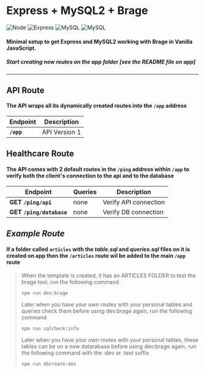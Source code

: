 # **Express + MySQL2 + Brage**

![Node](https://img.shields.io/badge/Node.js-43853D?style=for-the-badge&logo=node.js&logoColor=white) ![Express](https://img.shields.io/badge/Express.js-404D59?style=for-the-badge) ![MySQL](https://img.shields.io/badge/MySQL-005C84?style=for-the-badge&logo=mysql&logoColor=white) ![MySQL](https://img.shields.io/badge/JavaScript-F7DF1E?style=for-the-badge&logo=javascript&logoColor=black)

#### Minimal setup to get Express and MySQL2 working with Brage in Vanilla JavaScript.
##### Start creating new routes on the ***app*** folder [see the README file on app]
---

## API Route

#### The API wraps all its dynamically created routes into the `/app` address

| Endpoint  | Description | 
| ------ | ------ |
| **`/app`** | API Version 1 |

## Healthcare Route

#### The API comes with 2 default routes in the `/ping` address within `/app` to verify both the client's connection to the api and to the database

| Endpoint | Queries | Description | 
| ------ | ------ | ------ |
| **GET **`/ping/api`**** | none | Verify API connection |
| **GET **`/ping/database`**** | none | Verify DB connection |

## _Example Route_

#### If a folder called `articles` with the _table.sql_ and _queries.sql_ files on it is created on app then the `/articles` route wil be added to the main `/app` route 

> When the template is created, it has an ARTICLES FOLDER to test the brage tool, run the following command
>
> ```
> npm run dev:brage
> ```
>
> Later when you have your own routes with your personal tables and queries check them before using dev:brage again, run the following command
>
> ```
> npm run sqlcheck:info
> ```
> 
> Later when you have your own routes with your personal tables, these tables can be on a new datarabase before using dev:brage again, run the following command with the :dev or :test suffix
>
> ```
> npm run dbcreate:dev
> ```